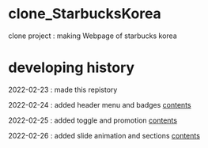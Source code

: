# clone_StarbucksKorea
clone project : making Webpage of starbucks korea

# developing history

2022-02-23 : made this repistory

2022-02-24 : added header menu and badges
[contents](https://wookeykim95.github.io/project/2022/02/24/project-clone_starbucks.html)

2022-02-25 : added toggle and promotion
[contents](https://wookeykim95.github.io/project/2022/02/25/project-clone_starbucks_2.html)

2022-02-26 : added slide animation and sections
[contents](https://wookeykim95.github.io/project/2022/02/26/project-clone_starbucks_3.html)